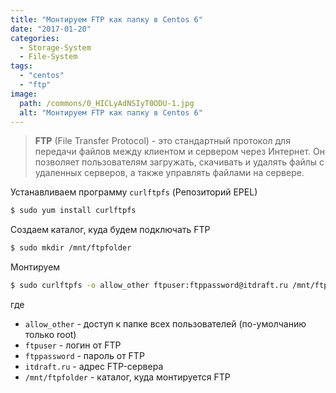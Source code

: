 ```yaml
---
title: "Монтируем FTP как папку в Сentos 6"
date: "2017-01-20"
categories: 
  - Storage-System
  - File-System
tags: 
  - "centos"
  - "ftp"
image:
  path: /commons/0_HICLyAdNSIyT0ODU-1.jpg
  alt: "Монтируем FTP как папку в Сentos 6"
---
```


> **FTP** (File Transfer Protocol) - это стандартный протокол для передачи файлов между клиентом и сервером через Интернет. Он позволяет пользователям загружать, скачивать и удалять файлы с удаленных серверов, а также управлять файлами на сервере.

Устанавливаем программу `curlftpfs` (Репозиторий EPEL)

```sh
$ sudo yum install curlftpfs
```

Создаем каталог, куда будем подключать FTP

```sh
$ sudo mkdir /mnt/ftpfolder
```

Монтируем

```sh
$ sudo curlftpfs -o allow_other ftpuser:ftppassword@itdraft.ru /mnt/ftpfolder
```

где
- `allow_other` - доступ к папке всех пользователей (по-умолчанию только root)
- `ftpuser` - логин от FTP
- `ftppassword` - пароль от FTP
- `itdraft.ru` - адрес FTP-сервера
- `/mnt/ftpfolder` - каталог, куда монтируется FTP

